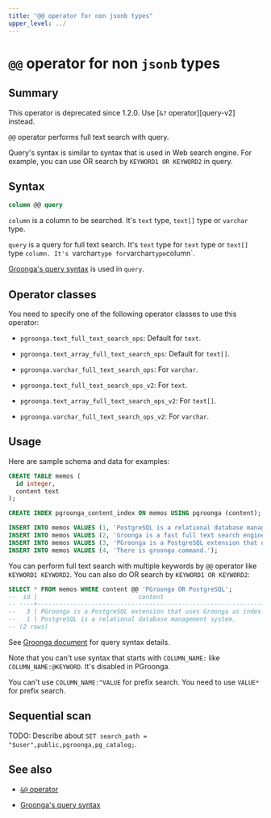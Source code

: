 ```yaml
---
title: "@@ operator for non jsonb types"
upper_level: ../
---
```


# `@@` operator for non `jsonb` types

## Summary

This operator is deprecated since 1.2.0. Use [`&?` operator][query-v2] instead.

`@@` operator performs full text search with query.

Query's syntax is similar to syntax that is used in Web search engine. For example, you can use OR search by `KEYWORD1 OR KEYWORD2` in query.

## Syntax

```sql
column @@ query
```

`column` is a column to be searched. It's `text` type, `text[]` type or `varchar` type.

`query` is a query for full text search. It's `text` type for `text` type or `text[]` type `column. It's `varchar` type for `varchar` type `column`.

[Groonga's query syntax][groonga-query-syntax] is used in `query`.

## Operator classes

You need to specify one of the following operator classes to use this operator:

  * `pgroonga.text_full_text_search_ops`: Default for `text`.

  * `pgroonga.text_array_full_text_search_ops`: Default for `text[]`.

  * `pgroonga.varchar_full_text_search_ops`: For `varchar`.

  * `pgroonga.text_full_text_search_ops_v2`: For `text`.

  * `pgroonga.text_array_full_text_search_ops_v2`: For `text[]`.

  * `pgroonga.varchar_full_text_search_ops_v2`: For `varchar`.

## Usage

Here are sample schema and data for examples:

```sql
CREATE TABLE memos (
  id integer,
  content text
);

CREATE INDEX pgroonga_content_index ON memos USING pgroonga (content);
```

```sql
INSERT INTO memos VALUES (1, 'PostgreSQL is a relational database management system.');
INSERT INTO memos VALUES (2, 'Groonga is a fast full text search engine that supports all languages.');
INSERT INTO memos VALUES (3, 'PGroonga is a PostgreSQL extension that uses Groonga as index.');
INSERT INTO memos VALUES (4, 'There is groonga command.');
```

You can perform full text search with multiple keywords by `@@` operator like `KEYWORD1 KEYWORD2`. You can also do OR search by `KEYWORD1 OR KEYWORD2`:

```sql
SELECT * FROM memos WHERE content @@ 'PGroonga OR PostgreSQL';
--  id |                            content                             
-- ----+----------------------------------------------------------------
--   3 | PGroonga is a PostgreSQL extension that uses Groonga as index.
--   1 | PostgreSQL is a relational database management system.
-- (2 rows)
```

See [Groonga document][groonga-query-syntax] for query syntax details.

Note that you can't use syntax that starts with `COLUMN_NAME:` like `COLUMN_NAME:@KEYWORD`. It's disabled in PGroonga.

You can't use `COLUMN_NAME:^VALUE` for prefix search. You need to use `VALUE*` for prefix search.

## Sequential scan

TODO: Describe about `SET search_path = "$user",public,pgroonga,pg_catalog;`.

## See also

  * [`&@` operator][match-v2]

  * [Groonga's query syntax][groonga-query-syntax]

[match-v2]:match-v2.html

[groonga-query-syntax]:http://groonga.org/docs/reference/grn_expr/query_syntax.html
